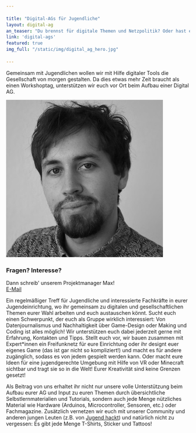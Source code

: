 ```yaml
---

title: "Digital-AGs für Jugendliche"
layout: digital-ag
an_teaser: "Du brennst für digitale Themen und Netzpolitik? Oder hast einfach mal Lust mit Technik zu basteln, in Magazinen zu stöbern und dich mit anderen auszutauschen? Dann bist du in der Digital-AG genau richtig!"
link: 'digital-ags'
featured: true
img_full: "/static/img/digital_ag_hero.jpg"

---
```

<p>
	Gemeinsam mit Jugendlichen wollen wir mit Hilfe digitaler Tools die Gesellschaft von morgen gestalten. Da dies etwas mehr Zeit braucht als einen Workshoptag, unterstützen wir euch vor Ort beim Aufbau einer Digital AG.   
</p>
<div class="content-element infobox-ag right">
	<div class="infobox-inner">
		<div class="teaser-image">
			<img class="img-responsive" src="/img/avatars/max.jpg"/>
		</div>
		<div class="infobox-content">
			<h3 class="infobox-headline">Fragen? Interesse?</h3>
			<p>
				Dann schreib' unserem Projektmanager Max!<br>
				<a href="mailto:maximilian.voigt@okfn.de">E-Mail</a> 
			</p>
		</div>
	</div>
</div>
<p>
	Ein regelmäßiger Treff für Jugendliche und interessierte Fachkräfte in eurer Jugendeinrichtung, wo ihr gemeinsam zu digitalen und gesellschaftlichen Themen eurer Wahl arbeiten und euch austauschen könnt. Sucht euch einen Schwerpunkt, der euch als Gruppe wirklich interessiert: Von Datenjournalismus und Nachhaltigkeit über Game-Design oder Making und Coding ist alles möglich! Wir unterstützen euch dabei jederzeit gerne mit Erfahrung, Kontakten und Tipps. Stellt euch vor, wir bauen zusammen mit Expert*innen ein Freifunknetz für eure Einrichtung oder ihr designt euer eigenes Game (das ist gar nicht so kompliziert!) und macht es für andere zugänglich, sodass es von jedem gespielt werden kann. Oder macht eure Ideen für eine jugendgerechte Umgebung mit Hilfe von VR oder Minecraft sichtbar und tragt sie so in die Welt! Eurer Kreativität sind keine Grenzen gesetzt!
</p>
<p>
	Als Beitrag von uns erhaltet ihr nicht nur unsere volle Unterstützung beim Aufbau eurer AG und Input zu euren Themen durch übersichtliche Selbstlernmaterialien und Tutorials, sondern auch jede Menge nützliches Material wie Hardware (Arduinos, Microcontroller, Sensoren, etc.) oder Fachmagazine. Zusätzlich vernetzen wir euch mit unserer Community und anderen jungen Leuten (z.B. von <a  class="highlight-grey" href="https://jugendhackt.org">Jugend hackt</a>) und natürlich nicht zu vergessen: Es gibt jede Menge T-Shirts, Sticker und Tattoos!
</p>


